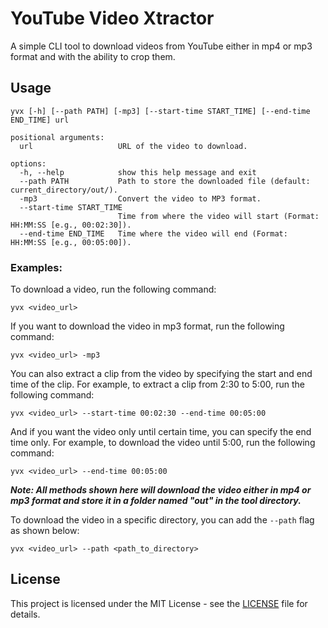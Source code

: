 # YouTube Video Xtractor

A simple CLI tool to download videos from YouTube either in mp4 or mp3 format and with the ability to crop them.

## Usage

```console
yvx [-h] [--path PATH] [-mp3] [--start-time START_TIME] [--end-time END_TIME] url

positional arguments:
  url                   URL of the video to download.

options:
  -h, --help            show this help message and exit
  --path PATH           Path to store the downloaded file (default: current_directory/out/).
  -mp3                  Convert the video to MP3 format.
  --start-time START_TIME
                        Time from where the video will start (Format: HH:MM:SS [e.g., 00:02:30]).
  --end-time END_TIME   Time where the video will end (Format: HH:MM:SS [e.g., 00:05:00]).
```

### Examples:

To download a video, run the following command:

```console
yvx <video_url>
```

If you want to download the video in mp3 format, run the following command:

```console
yvx <video_url> -mp3
```

You can also extract a clip from the video by specifying the start and end time of the clip. For example, to extract a clip from 2:30 to 5:00, run the following command:

```console
yvx <video_url> --start-time 00:02:30 --end-time 00:05:00
```

And if you want the video only until certain time, you can specify the end time only. For example, to download the video until 5:00, run the following command:

```console
yvx <video_url> --end-time 00:05:00
```

**_Note: All methods shown here will download the video either in mp4 or mp3 format and store it in a folder named "out" in the tool directory._**

To download the video in a specific directory, you can add the `--path` flag as shown below:

```console
yvx <video_url> --path <path_to_directory>
```

## License

This project is licensed under the MIT License - see the [LICENSE](LICENSE) file for details.

